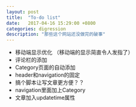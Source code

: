 ```yaml
---
layout: post
title:  "To-do list"
date:   2017-04-16 15:29:00 +0800
categories: digression
description: "那些这个网站还没做完的破事"
---
```


* 移动端显示优化 （移动端的显示简直令人发指了）
* 评论栏的添加
* Category页面的自动添加
* header和navigation的固定
* 搞个脚本让写文章更方便？？
* navigation里面加上Category
* 文章加入updatetime属性